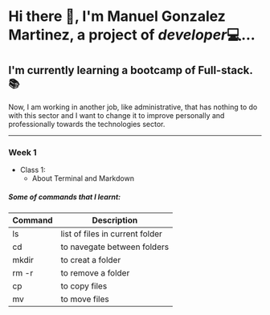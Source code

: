 <!-- > http://localhost:8080/mgonzalez/index.html
> npx @11ty/eleventy --serve   para pasarlo a html ojo tiene que ser desde la ruta donde esta el archivo -->
# Hi there 👋, I'm **Manuel Gonzalez Martinez**, a project of *developer*💻...

## I'm currently learning a bootcamp of Full-stack.📚

Now, I am working in another job, like administrative, that has nothing to do with this sector and I want to change it to improve personally and professionally towards the technologies sector.

----------

### Week 1
  - Class 1:
    - About Terminal and Markdown
    
##### Some of commands that I learnt:

| Command | Description |
|---------|-------------|
| ls | list of files in current folder |
| cd | to navegate between folders |
| mkdir | to creat a folder |
| rm -r | to remove a folder |
| cp | to copy files |
| mv | to move files |


<!--
**manuelgm92/manuelgm92** is a ✨ _special_ ✨ repository because its `README.md` (this file) appears on your GitHub profile.

Here are some ideas to get you started:

- 🔭 I’m currently working on ...
- 🌱 I’m currently learning ...
- 👯 I’m looking to collaborate on ...
- 🤔 I’m looking for help with ...
- 💬 Ask me about ...
- 📫 How to reach me: ...
- 😄 Pronouns: ...
- ⚡ Fun fact: ...
-->
